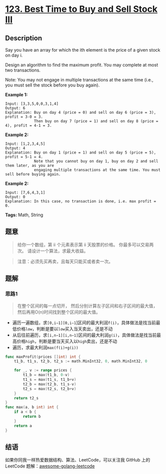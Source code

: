 # [123. Best Time to Buy and Sell Stock III][title]

## Description

Say you have an array for which the ith element is the price of a given stock on day i.

Design an algorithm to find the maximum profit. You may complete at most two transactions.

Note: You may not engage in multiple transactions at the same time (i.e., you must sell the stock before you buy again).

**Example 1:**

```
Input: [3,3,5,0,0,3,1,4]
Output: 6
Explanation: Buy on day 4 (price = 0) and sell on day 6 (price = 3), profit = 3-0 = 3.
             Then buy on day 7 (price = 1) and sell on day 8 (price = 4), profit = 4-1 = 3.
```

**Example 2:**

```
Input: [1,2,3,4,5]
Output: 4
Explanation: Buy on day 1 (price = 1) and sell on day 5 (price = 5), profit = 5-1 = 4.
             Note that you cannot buy on day 1, buy on day 2 and sell them later, as you are
             engaging multiple transactions at the same time. You must sell before buying again.
```
**Example 2:**

```
Input: [7,6,4,3,1]
Output: 0
Explanation: In this case, no transaction is done, i.e. max profit = 0.
```

**Tags:** Math, String

## 题意
>给你一个数组，第 ii 个元素表示第 ii 天股票的价格。
 你最多可以交易两次。
 请设计一个算法，求最大收益。
 
> 注意：必须先买再卖，且每天只能买或者卖一次。

## 题解

### 思路1
> 在整个区间的每一点切开， 然后分别计算左子区间和右子区间的最大值，然后再用O(n)时间找到整个区间的最大值。

- 遍历一遍数组，求`[0,i−1][0,i−1`]区间的最大利润`f(i)`，具体做法是找当前最低价格`low`，判断是要以`low`买入当天卖出，还是不动
- 从后往前遍历，求`[i,n−1][i,n−1]`区间的最大利润`g(i)`，具体做法是找当前最高价格`high`，判断是要当天买入以`high`卖出，还是不动
- 遍历，求最大利润`max(f(i)+g(i))`

```go
func maxProfit(prices []int) int {
	t1_b, t1_s, t2_b, t2_s := math.MinInt32, 0, math.MinInt32, 0

	for _, v := range prices {
		t1_b = max(t1_b, 0-v)
		t1_s = max(t1_s, t1_b+v)
		t2_b = max(t2_b, t1_s-v)
		t2_s = max(t2_s, t2_b+v)
	}
	return t2_s
}
func max(a, b int) int {
	if a < b {
		return b
	}
	return a
}

```



## 结语

如果你同我一样热爱数据结构、算法、LeetCode，可以关注我 GitHub 上的 LeetCode 题解：[awesome-golang-leetcode][me]

[title]: https://leetcode.com/problems/best-time-to-buy-and-sell-stock-iii/
[me]: https://github.com/kylesliu/awesome-golang-leetcode
